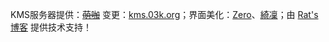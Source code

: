 KMS服务器提供：~~[萌咖](https://moeclub.org/ "萌咖")~~ 变更：[kms.03k.org](https://03k.org/kms.html "kms.03k.org")；界面美化：[Zero](https://mikuac.com/ "Zero")、[綺凜](https://lolico.moe/ "綺凜")；由 [Rat's博客](https://www.moerats.com/ "Rat's博客") 提供技术支持！